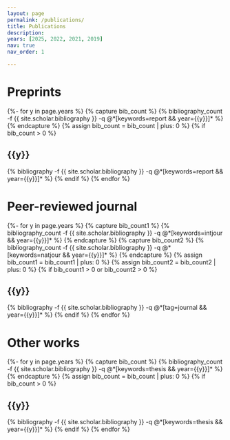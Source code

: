 ```yaml
---
layout: page
permalink: /publications/
title: Publications
description: 
years: [2025, 2022, 2021, 2019]
nav: true
nav_order: 1

---
```

<!-- _pages/publications.md -->
<div class="publications">

<h1 class="post-title">Preprints</h1>
{%- for y in page.years %}
  {% capture bib_count %} 
    {% bibliography_count -f {{ site.scholar.bibliography }} -q @*[keywords=report && year={{y}}]* %}
  {% endcapture %}
  {% assign bib_count = bib_count | plus: 0 %}
  {% if bib_count > 0 %}
    <h2 class="year">{{y}}</h2>
    {% bibliography -f {{ site.scholar.bibliography }} -q @*[keywords=report && year={{y}}]* %}
  {% endif %}
{% endfor %}

<h1 class="post-title">Peer-reviewed journal</h1>
{%- for y in page.years %}
  {% capture bib_count1 %} 
    {% bibliography_count -f {{ site.scholar.bibliography }} -q @*[keywords=intjour && year={{y}}]* %}
  {% endcapture %}
  {% capture bib_count2 %}
    {% bibliography_count -f {{ site.scholar.bibliography }} -q @*[keywords=natjour && year={{y}}]* %}
  {% endcapture %}
  {% assign bib_count1 = bib_count1 | plus: 0 %}
  {% assign bib_count2 = bib_count2 | plus: 0 %}
  {% if bib_count1 > 0 or bib_count2 > 0 %}
    <h2 class="year">{{y}}</h2>
    {% bibliography -f {{ site.scholar.bibliography }} -q @*[tag=journal && year={{y}}]*  %}
  {% endif %}
{% endfor %}


<h1 class="post-title">Other works</h1>
{%- for y in page.years %}
  {% capture bib_count %} 
  {% bibliography_count -f {{ site.scholar.bibliography }} -q @*[keywords=thesis && year={{y}}]* %}
  {% endcapture %}
  {% assign bib_count = bib_count | plus: 0 %}
  {% if bib_count > 0 %}
    <h2 class="year">{{y}}</h2>
    {% bibliography -f {{ site.scholar.bibliography }} -q @*[keywords=thesis && year={{y}}]* %}
  {% endif %}
{% endfor %}
</div>
